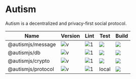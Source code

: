 # Autism

Autism is a decentralized and privacy-first social protocol.

| Name  | Version | Lint | Test | Build |
| ------------- | ------------- | ------------- | ------------- | ------------- |
| @autismjs/message  | ![v](https://img.shields.io/npm/v/@autismjs/message) | ![1](https://img.shields.io/github/actions/workflow/status/autism-org/monorepo/autism-message-lint.yaml) | ![](https://img.shields.io/github/actions/workflow/status/autism-org/monorepo/autism-message-test.yaml) | ![](https://img.shields.io/github/actions/workflow/status/autism-org/monorepo/autism-message-build.yaml) |
| @autismjs/db  | ![v](https://img.shields.io/npm/v/@autismjs/db) | ![1](https://img.shields.io/github/actions/workflow/status/autism-org/monorepo/autism-db-lint.yaml) | ![](https://img.shields.io/github/actions/workflow/status/autism-org/monorepo/autism-db-test.yaml) | ![](https://img.shields.io/github/actions/workflow/status/autism-org/monorepo/autism-db-build.yaml) |
| @autismjs/crypto  | ![v](https://img.shields.io/npm/v/@autismjs/crypto) | ![1](https://img.shields.io/github/actions/workflow/status/autism-org/monorepo/autism-crypto-lint.yaml) | ![](https://img.shields.io/github/actions/workflow/status/autism-org/monorepo/autism-crypto-test.yaml) | ![](https://img.shields.io/github/actions/workflow/status/autism-org/monorepo/autism-crypto-build.yaml) |
| @autismjs/protocol  | ![v](https://img.shields.io/npm/v/@autismjs/protocol) | ![1](https://img.shields.io/github/actions/workflow/status/autism-org/monorepo/autism-protocol-lint.yaml) | local | ![](https://img.shields.io/github/actions/workflow/status/autism-org/monorepo/autism-protocol-build.yaml) |

